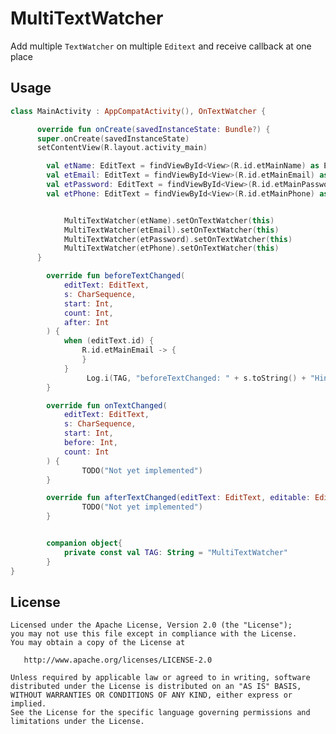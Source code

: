 # MultiTextWatcher
Add multiple `TextWatcher` on multiple `Editext` and receive callback at one place


Usage
--------
```kotlin
class MainActivity : AppCompatActivity(), OnTextWatcher {

      override fun onCreate(savedInstanceState: Bundle?) { 
      super.onCreate(savedInstanceState)
      setContentView(R.layout.activity_main)

        val etName: EditText = findViewById<View>(R.id.etMainName) as EditText
        val etEmail: EditText = findViewById<View>(R.id.etMainEmail) as EditText
        val etPassword: EditText = findViewById<View>(R.id.etMainPassword) as EditText
        val etPhone: EditText = findViewById<View>(R.id.etMainPhone) as EditText


            MultiTextWatcher(etName).setOnTextWatcher(this)
            MultiTextWatcher(etEmail).setOnTextWatcher(this)
            MultiTextWatcher(etPassword).setOnTextWatcher(this)
            MultiTextWatcher(etPhone).setOnTextWatcher(this)
      }

        override fun beforeTextChanged(
            editText: EditText,
            s: CharSequence,
            start: Int,
            count: Int,
            after: Int
        ) {
            when (editText.id) {
                R.id.etMainEmail -> {
                }
            }
                 Log.i(TAG, "beforeTextChanged: " + s.toString() + "Hint--" + editText.hint)
        }

        override fun onTextChanged(
            editText: EditText,
            s: CharSequence,
            start: Int,
            before: Int,
            count: Int
        ) {
                TODO("Not yet implemented")
        }

        override fun afterTextChanged(editText: EditText, editable: Editable) {
                TODO("Not yet implemented")
        }


        companion object{
            private const val TAG: String = "MultiTextWatcher"
        }
}
```
License
--------

    Licensed under the Apache License, Version 2.0 (the "License");
    you may not use this file except in compliance with the License.
    You may obtain a copy of the License at

       http://www.apache.org/licenses/LICENSE-2.0

    Unless required by applicable law or agreed to in writing, software
    distributed under the License is distributed on an "AS IS" BASIS,
    WITHOUT WARRANTIES OR CONDITIONS OF ANY KIND, either express or implied.
    See the License for the specific language governing permissions and
    limitations under the License.


